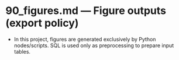 # 90_figures.md — Figure outputs (export policy)

- In this project, figures are generated exclusively by Python nodes/scripts.
SQL is used only as preprocessing to prepare input tables.
